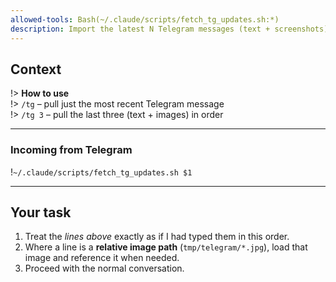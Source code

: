 ```yaml
---
allowed-tools: Bash(~/.claude/scripts/fetch_tg_updates.sh:*)
description: Import the latest N Telegram messages (text + screenshots)
---
```


## Context

!> **How to use**  
!> `/tg`           – pull just the most recent Telegram message  
!> `/tg 3`         – pull the last three (text + images) in order  

---

### Incoming from Telegram

!`~/.claude/scripts/fetch_tg_updates.sh $1`

---

## Your task

1. Treat the *lines above* exactly as if I had typed them in this order.  
2. Where a line is a **relative image path** (`tmp/telegram/*.jpg`), load that image and reference it when needed.  
3. Proceed with the normal conversation.
